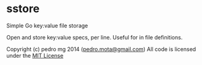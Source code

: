 sstore
======

Simple Go key:value file storage

Open and store key:value specs, per line.
Useful for in file definitions.

Copyright (c) pedro mg 2014 (pedro.mota@gmail.com)
All code is licensed under the [MIT License](http://www.opensource.org/licenses/mit-license.php)
